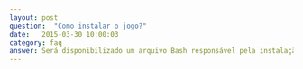 ```yaml
---
layout: post
question:  "Como instalar o jogo?"
date:   2015-03-30 10:00:03
category: faq
answer: Será disponibilizado um arquivo Bash responsável pela instalação das dependências do jogo.
---
```

